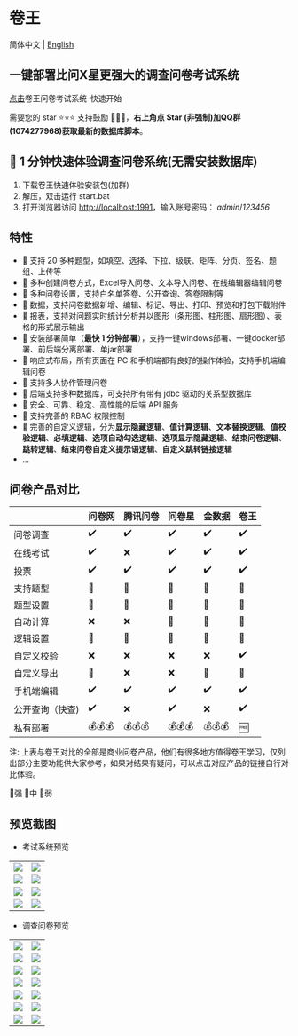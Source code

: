 # 卷王

简体中文 | [English](./README.en-us.md)

## 一键部署比问X星更强大的调查问卷考试系统

[点击](https://wj.surveyking.cn/s/start)卷王问卷考试系统-快速开始

需要您的 star ⭐️⭐️⭐️ 支持鼓励 🙏🙏🙏，**右上角点 Star (非强制)加QQ群(1074277968)获取最新的数据库脚本**。

## 🚀 1 分钟快速体验调查问卷系统(无需安装数据库)

1. 下载卷王快速体验安装包(加群)
2. 解压，双击运行 start.bat
3. 打开浏览器访问 [http://localhost:1991](http://localhost:1991)，输入账号密码： *admin*/*123456*

## 特性

- 🥇 支持 20 多种题型，如填空、选择、下拉、级联、矩阵、分页、签名、题组、上传等
- 🎉 多种创建问卷方式，Excel导入问卷、文本导入问卷、在线编辑器编辑问卷
- 💪 多种问卷设置，支持白名单答卷、公开查询、答卷限制等
- 🎇 数据，支持问卷数据新增、编辑、标记、导出、打印、预览和打包下载附件
- 🎨 报表，支持对问题实时统计分析并以图形（条形图、柱形图、扇形图）、表格的形式展示输出
- 🚀 安装部署简单（**最快 1 分钟部署**），支持一键windows部署、一键docker部署、前后端分离部署、单jar部署
- 🥊 响应式布局，所有页面在 PC 和手机端都有良好的操作体验，支持手机端编辑问卷
- 👬 支持多人协作管理问卷
- 🎁 后端支持多种数据库，可支持所有带有 jdbc 驱动的关系型数据库
- 🐯 安全、可靠、稳定、高性能的后端 API 服务
- 🙆 支持完善的 RBAC 权限控制
- 🦋 完善的自定义逻辑，分为**显示隐藏逻辑**、**值计算逻辑**、**文本替换逻辑**、**值校验逻辑**、**必填逻辑**、**选项自动勾选逻辑**、**选项显示隐藏逻辑**、**结束问卷逻辑**、**跳转逻辑**、**结束问卷自定义提示语逻辑**、**自定义跳转链接逻辑**
- ...

## 问卷产品对比

|                 | 问卷网 | 腾讯问卷 | 问卷星 | 金数据 | 卷王 |
| --------------- | ------ | -------- | ------ | ------ | ---- |
| 问卷调查        | ✔️   | ✔️     | ✔️   | ✔️   | ✔️ |
| 在线考试        | ✔️   | ❌       | ✔️   | ✔️   | ✔️ |
| 投票            | ✔️   | ✔️     | ✔️   | ✔️   | ✔️ |
| 支持题型        | 🥇     | 🥉       | 🥇     | 🥈     | 🥈   |
| 题型设置        | 🥇     | 🥉       | 🥇     | 🥇     | 🥇   |
| 自动计算        | ❌     | ❌       | 🥉     | 🥈     | 🥇   |
| 逻辑设置        | 🥈     | 🥈       | 🥈     | 🥈     | 🥇   |
| 自定义校验      | ❌     | ❌       | ❌     | ❌     | ✔️ |
| 自定义导出      | 🥈     | ❌       | ❌     | 🥉     | 🥇   |
| 手机端编辑      | ✔️   | ✔️     | ✔️   | ✔️   | ✔️ |
| 公开查询（快查) | ✔️   | ❌       | ✔️   | ❌     | ✔️ |
| 私有部署        | 💰💰💰 | 💰💰💰   | 💰💰💰 | 💰💰💰 | 🆓   |

注: 上表与卷王对比的全部是商业问卷产品，他们有很多地方值得卷王学习，仅列出部分主要功能供大家参考，如果对结果有疑问，可以点击对应产品的链接自行对比体验。

🥇强  🥈中 🥉弱

## 预览截图

* 考试系统预览

<table>
    <tr>
        <td><img src="docs/images/exam-editor.jpg"/></td>
        <td><img src="docs/images/exam-import.jpg"/></td>
    </tr>
     <tr>
        <td><img src="docs/images/exam-pc-prev.jpg"/></td>
        <td><img src="docs/images/exam-mb-preview.jpeg"/></td>
    </tr>
     <tr>
        <td><img src="docs/images/exam-repo-list.jpg"/></td>
        <td><img src="docs/images/exam-repo-pick.jpg"/></td>
    </tr>
     <tr>
        <td><img src="docs/images/exam-repo-qedit.jpg"/></td>
        <td><img src="docs/images/exam-repo.jpg"/></td>
    </tr>
</table>

* 调查问卷预览

<table>
    <tr>
        <td><img src="docs/images/survey-editor.jpg"/></td>
        <td><img src="docs/images/survey-editor-formula.jpg"/></td>
    </tr>
    <tr>
        <td><img src="docs/images/survey-editor-preview.jpg"/></td>
        <td><img src="docs/images/survey-imp.jpg"/></td>
    </tr>
    <tr>
        <td><img src="docs/images/survey-export.jpg"/></td>
        <td><img src="docs/images/survey-exp-preview.jpg"/></td>
    </tr>
    <tr>
        <td><img src="docs/images/survey-exp-formula.jpg"/></td>
        <td><img src="docs/images/survey-formula.jpg"/></td>
    </tr>
    <tr>
        <td><img src="docs/images/survey-editor-preview.jpg"/></td>
        <td><img src="docs/images/survey-prev-mbmi.jpeg"/></td>
    </tr>
    <tr>
        <td><img src="docs/images/survey-report.jpg"/></td>
        <td><img src="docs/images/survey-setting.jpg"/></td>
    </tr>
    <tr>
        <td><img src="docs/images/survey-sys.jpg"/></td>
        <td><img src="docs/images/survey-post.jpg"/></td>
    </tr>
</table>
